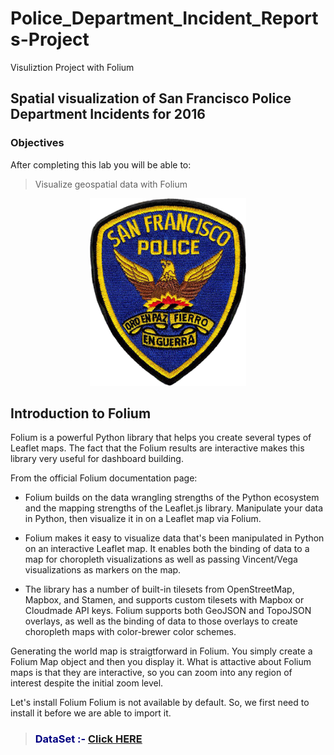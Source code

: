 # Police_Department_Incident_Reports-Project
Visuliztion Project with Folium

## **Spatial visualization of San Francisco Police Department Incidents for 2016**

### Objectives

After completing this lab you will be able to:

>  Visualize geospatial data with Folium


<center>
<img src="Patch12.png" alt="" width="250px" height="300px">
</center>


## **Introduction to Folium**

Folium is a powerful Python library that helps you create several types of Leaflet maps. The fact that the Folium results are interactive makes this library very useful for dashboard building.

From the official Folium documentation page:

*   Folium builds on the data wrangling strengths of the Python ecosystem and the mapping strengths of the Leaflet.js library. Manipulate your data in Python, then visualize it in on a Leaflet map via Folium.

*   Folium makes it easy to visualize data that's been manipulated in Python on an interactive Leaflet map. It enables both the binding of data to a map for choropleth visualizations as well as passing Vincent/Vega visualizations as markers on the map.

*   The library has a number of built-in tilesets from OpenStreetMap, Mapbox, and Stamen, and supports custom tilesets with Mapbox or Cloudmade API keys. Folium supports both GeoJSON and TopoJSON overlays, as well as the binding of data to those overlays to create choropleth maps with color-brewer color schemes.

Generating the world map is straigtforward in Folium. You simply create a Folium Map object and then you display it. What is attactive about Folium maps is that they are interactive, so you can zoom into any region of interest despite the initial zoom level.

Let's install Folium
Folium is not available by default. So, we first need to install it before we are able to import it.





> <h3><b><span style="color:navy">DataSet :- </span><a href='https://drive.google.com/file/d/1-7Jlp1aIZYtsfyTwojbwfPOwHqNF3Z7a/view?usp=share_link
'><b>Click HERE</b></a> </b></h3>
